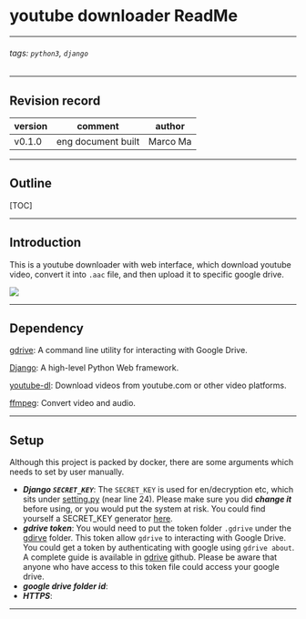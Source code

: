 # youtube downloader ReadMe

---

###### tags: `python3`, `django`
---
## Revision record

|version|    comment       | author |
|-------|------------------|--------|
|v0.1.0 |eng document built|Marco Ma|

---
## Outline
[TOC]

---
## Introduction

This is a youtube downloader with web interface, which download youtube video, convert it into ```.aac``` file, and then upload it to specific google drive. 

![](https://i.imgur.com/M3ZbHoS.png)

---
## Dependency

[gdrive](https://github.com/gdrive-org/gdrive): A command line utility for interacting with Google Drive.

[Django](https://www.djangoproject.com/): A high-level Python Web framework.

[youtube-dl](https://github.com/ytdl-org/youtube-dl): Download videos from youtube.com or other video platforms.

[ffmpeg](https://ffmpeg.org/): Convert video and audio.

---
## Setup
Although this project is packed by docker, there are some arguments which needs to set by user manually.

* ***Django ```SECRET_KEY```***: The ```SECRET_KEY``` is used for en/decryption etc, which sits under [setting.py](https://github.com/XVs32/youtube_downloader_public_ver/blob/master/youtube_downloader/youtube_downloader/settings.py) (near line 24). Please make sure you did ***change it*** before using, or you would put the system at risk. You could find yourself a SECRET_KEY generator [here](https://djecrety.ir/). 
* ***gdrive token***: You would need to put the token folder  ```.gdrive``` under the [gdirve](https://github.com/XVs32/youtube_downloader_public_ver/tree/master/youtube_downloader/static/gdrive) folder. 
This token allow ```gdrive``` to interacting with Google Drive. You could get a token by authenticating with google using ```gdrive about```. A complete guide is available in [gdrive](https://github.com/gdrive-org/gdrive) github. Please be aware that anyone who have access to this token file could access your google drive.
* ***google drive folder id***:
* ***HTTPS***:









---
